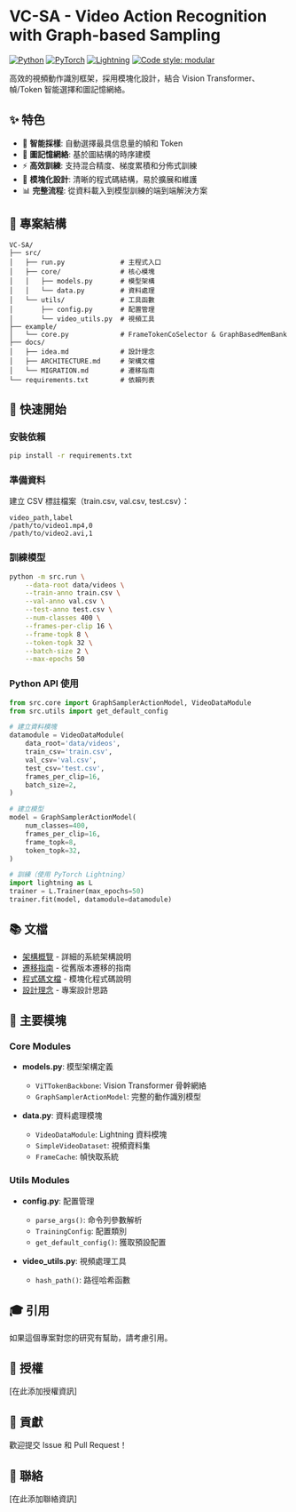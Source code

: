 # VC-SA - Video Action Recognition with Graph-based Sampling

[![Python](https://img.shields.io/badge/python-3.8+-blue.svg)](https://www.python.org/downloads/)
[![PyTorch](https://img.shields.io/badge/pytorch-2.0+-orange.svg)](https://pytorch.org/)
[![Lightning](https://img.shields.io/badge/lightning-2.0+-purple.svg)](https://lightning.ai/)
[![Code style: modular](https://img.shields.io/badge/code%20style-modular-green.svg)](docs/ARCHITECTURE.md)

高效的視頻動作識別框架，採用模塊化設計，結合 Vision Transformer、幀/Token 智能選擇和圖記憶網絡。

## ✨ 特色

- 🎯 **智能採樣**: 自動選擇最具信息量的幀和 Token
- 🔗 **圖記憶網絡**: 基於圖結構的時序建模
- ⚡ **高效訓練**: 支持混合精度、梯度累積和分佈式訓練
- 🧩 **模塊化設計**: 清晰的程式碼結構，易於擴展和維護
- 📊 **完整流程**: 從資料載入到模型訓練的端到端解決方案

## 📁 專案結構

```
VC-SA/
├── src/
│   ├── run.py              # 主程式入口
│   ├── core/               # 核心模塊
│   │   ├── models.py       # 模型架構
│   │   └── data.py         # 資料處理
│   └── utils/              # 工具函數
│       ├── config.py       # 配置管理
│       └── video_utils.py  # 視頻工具
├── example/
│   └── core.py             # FrameTokenCoSelector & GraphBasedMemBank
├── docs/
│   ├── idea.md             # 設計理念
│   ├── ARCHITECTURE.md     # 架構文檔
│   └── MIGRATION.md        # 遷移指南
└── requirements.txt        # 依賴列表
```

## 🚀 快速開始

### 安裝依賴

```bash
pip install -r requirements.txt
```

### 準備資料

建立 CSV 標註檔案（train.csv, val.csv, test.csv）：

```csv
video_path,label
/path/to/video1.mp4,0
/path/to/video2.avi,1
```

### 訓練模型

```bash
python -m src.run \
    --data-root data/videos \
    --train-anno train.csv \
    --val-anno val.csv \
    --test-anno test.csv \
    --num-classes 400 \
    --frames-per-clip 16 \
    --frame-topk 8 \
    --token-topk 32 \
    --batch-size 2 \
    --max-epochs 50
```

### Python API 使用

```python
from src.core import GraphSamplerActionModel, VideoDataModule
from src.utils import get_default_config

# 建立資料模塊
datamodule = VideoDataModule(
    data_root='data/videos',
    train_csv='train.csv',
    val_csv='val.csv',
    test_csv='test.csv',
    frames_per_clip=16,
    batch_size=2,
)

# 建立模型
model = GraphSamplerActionModel(
    num_classes=400,
    frames_per_clip=16,
    frame_topk=8,
    token_topk=32,
)

# 訓練（使用 PyTorch Lightning）
import lightning as L
trainer = L.Trainer(max_epochs=50)
trainer.fit(model, datamodule=datamodule)
```

## 📚 文檔

- [架構概覽](docs/ARCHITECTURE.md) - 詳細的系統架構說明
- [遷移指南](docs/MIGRATION.md) - 從舊版本遷移的指南
- [程式碼文檔](src/README.md) - 模塊化程式碼說明
- [設計理念](docs/idea.md) - 專案設計思路

## 🔧 主要模塊

### Core Modules

- **models.py**: 模型架構定義
  - `ViTTokenBackbone`: Vision Transformer 骨幹網絡
  - `GraphSamplerActionModel`: 完整的動作識別模型

- **data.py**: 資料處理模塊
  - `VideoDataModule`: Lightning 資料模塊
  - `SimpleVideoDataset`: 視頻資料集
  - `FrameCache`: 幀快取系統

### Utils Modules

- **config.py**: 配置管理
  - `parse_args()`: 命令列參數解析
  - `TrainingConfig`: 配置類別
  - `get_default_config()`: 獲取預設配置

- **video_utils.py**: 視頻處理工具
  - `hash_path()`: 路徑哈希函數

## 🎓 引用

如果這個專案對您的研究有幫助，請考慮引用。

## 📄 授權

[在此添加授權資訊]

## 🤝 貢獻

歡迎提交 Issue 和 Pull Request！

## 📧 聯絡

[在此添加聯絡資訊]